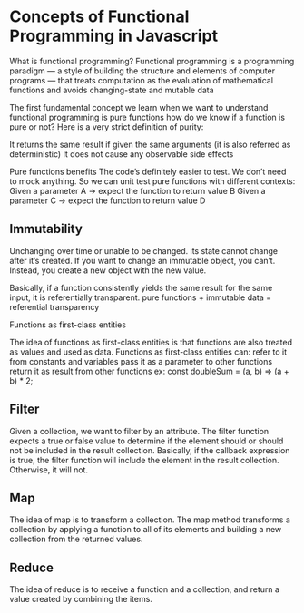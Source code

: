 # Concepts of Functional Programming in Javascript

What is functional programming?
Functional programming is a programming paradigm — a style of building the structure and elements of computer programs — that treats computation as the evaluation of mathematical functions and avoids changing-state and mutable data

The first fundamental concept we learn when we want to understand functional programming is pure functions
how do we know if a function is pure or not? Here is a very strict definition of purity:

It returns the same result if given the same arguments (it is also referred as deterministic)
It does not cause any observable side effects

Pure functions benefits
The code’s definitely easier to test. We don’t need to mock anything. So we can unit test pure functions with different contexts:
Given a parameter A → expect the function to return value B
Given a parameter C → expect the function to return value D

## Immutability

Unchanging over time or unable to be changed.
its state cannot change after it’s created. If you want to change an immutable object, you can’t. Instead, you create a new object with the new value.

Basically, if a function consistently yields the same result for the same input, it is referentially transparent.
pure functions + immutable data = referential transparency

Functions as first-class entities

The idea of functions as first-class entities is that functions are also treated as values and used as data.
Functions as first-class entities can:
refer to it from constants and variables
pass it as a parameter to other functions
return it as result from other functions
ex:
const doubleSum = (a, b) => (a + b) * 2;

## Filter

Given a collection, we want to filter by an attribute. The filter function expects a true or false value to determine if the element should or should not be included in the result collection. Basically, if the callback expression is true, the filter function will include the element in the result collection. Otherwise, it will not.

## Map

The idea of map is to transform a collection.
The map method transforms a collection by applying a function to all of its elements and building a new collection from the returned values.

## Reduce
The idea of reduce is to receive a function and a collection, and return a value created by combining the items.